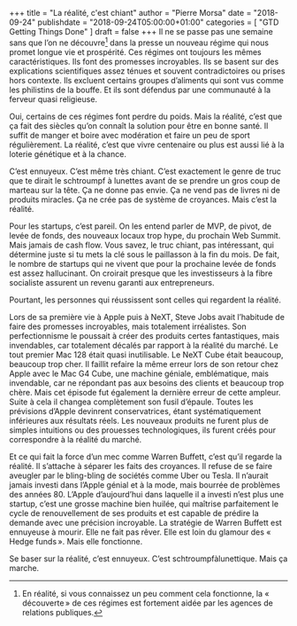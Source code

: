 +++
title      = "La réalité, c'est chiant"
author     = "Pierre Morsa"
date        = "2018-09-24"
publishdate = "2018-09-24T05:00:00+01:00" 
categories = [ "GTD Getting Things Done" ]
draft      = false
+++
Il ne se passe pas une semaine sans que l’on ne découvre[^1] dans la presse un nouveau régime qui nous promet longue vie et prospérité. Ces régimes ont toujours les mêmes caractéristiques. Ils font des promesses incroyables. Ils se basent sur des explications scientifiques assez ténues et souvent contradictoires ou prises hors contexte. Ils excluent certains groupes d’aliments qui sont vus comme les philistins de la bouffe. Et ils sont défendus par une communauté à la ferveur quasi religieuse.

Oui, certains de ces régimes font perdre du poids. Mais la réalité, c’est que ça fait des siècles qu’on connaît la solution pour être en bonne santé. Il suffit de manger et boire avec modération et faire un peu de sport régulièrement. La réalité, c’est que vivre centenaire ou plus est aussi lié à la loterie génétique et à la chance.

C’est ennuyeux. C’est même très chiant. C’est exactement le genre de truc que te dirait le schtroumpf à lunettes avant de se prendre un gros coup de marteau sur la tête. Ça ne donne pas envie. Ça ne vend pas de livres ni de produits miracles. Ça ne crée pas de système de croyances. Mais c’est la réalité.

Pour les startups, c’est pareil. On les entend parler de MVP, de pivot, de levée de fonds, des nouveaux locaux trop hype, du prochain Web Summit. Mais jamais de cash flow. Vous savez, le truc chiant, pas intéressant, qui détermine juste si tu mets la clé sous le paillasson à la fin du mois. De fait, le nombre de startups qui ne vivent que pour la prochaine levée de fonds est assez hallucinant. On croirait presque que les investisseurs à la fibre socialiste assurent un revenu garanti aux entrepreneurs.

Pourtant, les personnes qui réussissent sont celles qui regardent la réalité.

Lors de sa première vie à Apple puis à NeXT, Steve Jobs avait l’habitude de faire des promesses incroyables, mais totalement irréalistes. Son perfectionnisme le poussait à créer des produits certes fantastiques, mais invendables, car totalement décalés par rapport à la réalité du marché. Le tout premier Mac 128 était quasi inutilisable. Le NeXT Cube était beaucoup, beaucoup trop cher. Il faillit refaire la même erreur lors de son retour chez Apple avec le Mac G4 Cube, une machine géniale, emblématique, mais invendable, car ne répondant pas aux besoins des clients et beaucoup trop chère. Mais cet épisode fut également la dernière erreur de cette ampleur. Suite à cela il changea complètement son fusil d’épaule. Toutes les prévisions d’Apple devinrent conservatrices, étant systématiquement inférieures aux résultats réels. Les nouveaux produits ne furent plus de simples intuitions ou des prouesses technologiques, ils furent créés pour correspondre à la réalité du marché.

Et ce qui fait la force d’un mec comme Warren Buffett, c’est qu’il regarde la réalité. Il s’attache à séparer les faits des croyances. Il refuse de se faire aveugler par le bling-bling de sociétés comme Uber ou Tesla. Il n’aurait jamais investi dans l’Apple génial et à la mode, mais bourrée de problèmes des années 80. L’Apple d’aujourd’hui dans laquelle il a investi n’est plus une startup, c’est une grosse machine bien huilée, qui maîtrise parfaitement le cycle de renouvellement de ses produits et est capable de prédire la demande avec une précision incroyable. La stratégie de Warren Buffett est ennuyeuse à mourir. Elle ne fait pas rêver. Elle est loin du glamour des « Hedge funds ». Mais elle fonctionne.

Se baser sur la réalité, c’est ennuyeux. C’est schtroumpfàlunettique. Mais ça marche.

[^1]: En réalité, si vous connaissez un peu comment cela fonctionne, la « découverte » de ces régimes est fortement aidée par les agences de relations publiques.